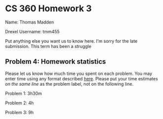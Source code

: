 # CS 360 Homework 3

Name:  Thomas Madden

Drexel Username:  tmm455

Put anything else you want us to know here.
I'm sorry for the late submission. This term has been a struggle 
## Problem 4: Homework statistics

Please let us know how much time you spent on each problem. You may enter time using any format described [here](https://github.com/wroberts/pytimeparse). Please put your time estimates *on the same line* as the problem label, not on the following line.

Problem 1:  3h30m

Problem 2:  4h

Problem 3:  9h
